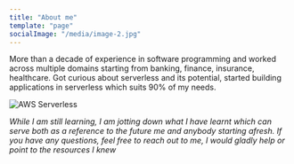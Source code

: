 ```yaml
---
title: "About me"
template: "page"
socialImage: "/media/image-2.jpg"
---
```


More than a decade of experience in software programming and worked across multiple domains starting from banking, finance, insurance, healthcare. Got curious about serverless and its potential, started building applications in serverless which suits 90% of my needs.

![AWS Serverless](/media/image-2.jpg)

*While I am still learning, I am jotting down what I have learnt which can serve both as a reference to the future me and anybody starting afresh. If you have any questions, feel free to reach out to me, I would gladly help or point to the resources I knew*
